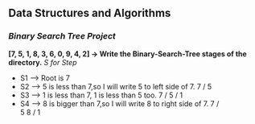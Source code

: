 ## Data Structures and Algorithms ##
### _Binary Search Tree Project_ ###



**[7, 5, 1, 8, 3, 6, 0, 9, 4, 2] -> Write the Binary-Search-Tree stages of the directory.**
_S for Step_
+ S1 --> Root is 7
+ S2 --> 5 is less than 7,so I will write 5 to left side of 7.
                             7
                        /
                    5
+ S3 --> 1 is less than 7, 1 is less than 5 too.
                            7
                        /
                    5
                /
            1
+ S4 --> 8 is bigger than 7,so I will write 8 to right side of 7.
                            7
                        /      \
                    5             8
                /
            1          
                    